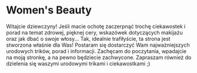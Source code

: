 
# Women's Beauty

Witajcie dziewczyny! Jeśli macie ochotę zaczerpnąć trochę ciekawostek i porad na temat zdrowej, pięknej cery, wskazówek dotyczących makijażu oraz jak dbać o swoje włosy... Tak, idealnie trafiłyście, ta strona jest stworzona właśnie dla Was! Postaram się dostarczyć Wam najważniejszych urodowych trików, porad i informacji. Zachęcam do poczytania, wpadajcie na moją stronkę, a na pewno będziecie zachwycone. Zapraszam również do dzielenia się waszymi urodowymi trikami i ciekawostkami ;)
